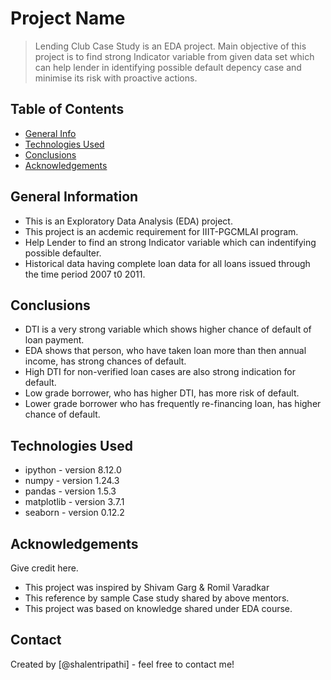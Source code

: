 # Project Name
> Lending Club Case Study is an EDA project. Main objective of this project is to find strong Indicator variable from given data set which can help lender in identifying possible default depency case and minimise its risk with proactive actions. 


## Table of Contents
* [General Info](#general-information)
* [Technologies Used](#technologies-used)
* [Conclusions](#conclusions)
* [Acknowledgements](#acknowledgements)

<!-- You can include any other section that is pertinent to your problem -->

## General Information
- This is an Exploratory Data Analysis (EDA) project.
- This project is an acdemic requirement for IIIT-PGCMLAI program.
- Help Lender to find an strong Indicator variable which can indentifying possible defaulter.
- Historical data having complete loan data for all loans issued through the time period 2007 t0 2011.

<!-- You don't have to answer all the questions - just the ones relevant to your project. -->

## Conclusions
- DTI is a very strong variable which shows higher chance of default of loan payment. 
- EDA shows that person, who have taken loan more than then annual income, has strong chances of default.
- High DTI for non-verified loan cases are also strong indication for default.
- Low grade borrower, who has higher DTI, has more risk of default.
- Lower grade borrower who has frequently re-financing loan, has higher chance of default.

<!-- You don't have to answer all the questions - just the ones relevant to your project. -->


## Technologies Used
- ipython - version 8.12.0
- numpy   - version 1.24.3
- pandas - version 1.5.3
- matplotlib - version 3.7.1
- seaborn - version 0.12.2

<!-- As the libraries versions keep on changing, it is recommended to mention the version of library used in this project -->

## Acknowledgements
Give credit here.
- This project was inspired by Shivam Garg & Romil Varadkar 
- This reference by sample Case study shared by above mentors.
- This project was based on knowledge shared under EDA course.


## Contact
Created by [@shalentripathi] - feel free to contact me!


<!-- Optional -->
<!-- ## License -->
<!-- This project is open source and available under the [... License](). -->

<!-- You don't have to include all sections - just the one's relevant to your project -->